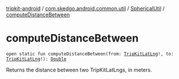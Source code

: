 [tripkit-android](../../index.md) / [com.skedgo.android.common.util](../index.md) / [SphericalUtil](index.md) / [computeDistanceBetween](./compute-distance-between.md)

# computeDistanceBetween

`open static fun computeDistanceBetween(from: `[`TripKitLatLng`](../-trip-kit-lat-lng/index.md)`!, to: `[`TripKitLatLng`](../-trip-kit-lat-lng/index.md)`!): `[`Double`](https://kotlinlang.org/api/latest/jvm/stdlib/kotlin/-double/index.html)

Returns the distance between two TripKitLatLngs, in meters.

